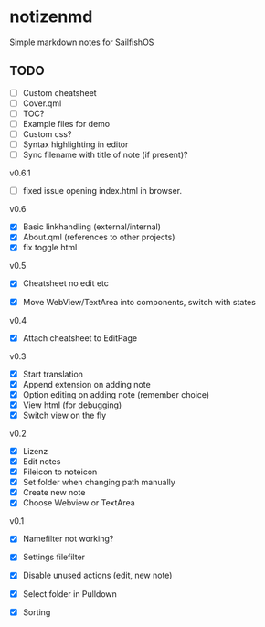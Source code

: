# notizenmd
Simple markdown notes for SailfishOS

## TODO
- [ ] Custom cheatsheet
- [ ] Cover.qml
- [ ] TOC?
- [ ] Example files for demo
- [ ] Custom css?
- [ ] Syntax highlighting in editor
- [ ] Sync filename with title of note (if present)?

v0.6.1
- [ ] fixed issue opening index.html in browser.

v0.6
- [x] Basic linkhandling (external/internal)
- [x] About.qml (references to other projects)
- [x] fix toggle html

v0.5
- [x] Cheatsheet no edit etc
- [x] Move WebView/TextArea into components, switch with states


v0.4
- [x] Attach cheatsheet to EditPage

v0.3
- [x] Start translation
- [x] Append extension on adding note
- [x] Option editing on adding note (remember choice)
- [x] View html (for debugging)
- [x] Switch view on the fly

v0.2
- [x] Lizenz
- [x] Edit notes
- [x] Fileicon to noteicon
- [x] Set folder when changing path manually
- [x] Create new note
- [x] Choose Webview or TextArea

v0.1

- [x] Namefilter not working?
- [x] Settings filefilter
- [x] Disable unused actions (edit, new note)
- [x] Select folder in Pulldown
- [x] Sorting

